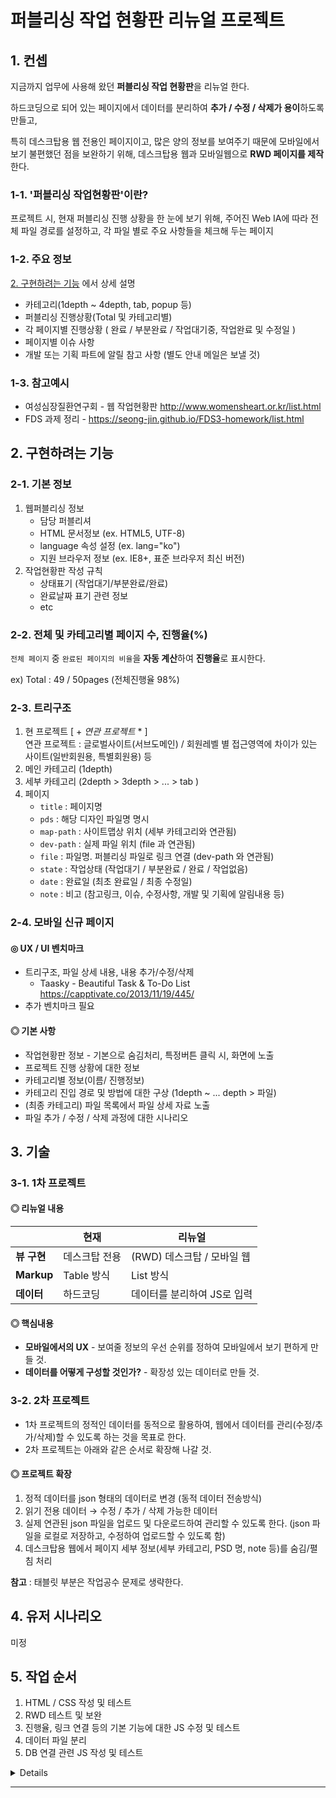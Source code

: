 # 퍼블리싱 작업 현황판 리뉴얼 프로젝트



## 1. 컨셉

지금까지 업무에 사용해 왔던 **퍼블리싱 작업 현황판**을 리뉴얼 한다.

하드코딩으로 되어 있는 페이지에서 데이터를 분리하여 **추가 / 수정 / 삭제가 용이**하도록 만들고,

특히 데스크탑용 웹 전용인 페이지이고, 많은 양의 정보를 보여주기 때문에 모바일에서 보기 불편했던 점을 보완하기 위해, 데스크탑용 웹과 모바일웹으로 **RWD 페이지를 제작**한다.



###  1-1. '퍼블리싱 작업현황판'이란?

프로젝트 시, 현재 퍼블리싱 진행 상황을 한 눈에 보기 위해, 주어진 Web IA에 따라 전체 파일 경로를 설정하고, 각 파일 별로 주요 사항들을 체크해 두는 페이지



### 1-2. 주요 정보

[2. 구현하려는 기능](#2-구현하려는-기능) 에서 상세 설명

* 카테고리(1depth ~ 4depth, tab, popup 등)
* 퍼블리싱 진행상황(Total 및 카테고리별)
* 각 페이지별 진행상황 ( 완료 / 부분완료 / 작업대기중, 작업완료 및 수정일 )
* 페이지별 이슈 사항
* 개발 또는 기획 파트에 알릴 참고 사항 (별도 안내 메일은 보낼 것)



### 1-3. 참고예시

* 여성심장질환연구회 - 웹 작업현황판 http://www.womensheart.or.kr/list.html
* FDS 과제 정리 - https://seong-jin.github.io/FDS3-homework/list.html





## 2. 구현하려는 기능



### 2-1. 기본 정보

1. 웹퍼블리싱 정보
   * 담당 퍼블리셔
   * HTML 문서정보 (ex. HTML5, UTF-8)
   * language 속성 설정 (ex. lang="ko")
   * 지원 브라우저 정보 (ex. IE8+, 표준 브라우저 최신 버전)
2. 작업현황판 작성 규칙
   * 상태표기 (작업대기/부분완료/완료)
   * 완료날짜 표기 관련 정보
   * etc



### 2-2. 전체 및 카테고리별 페이지 수, 진행율(%)

```전체 페이지``` 중 ```완료된 페이지의 비율```을 **자동 계산**하여 **진행율**로 표시한다.

ex) Total : 49 / 50pages (전체진행율 98%)



### 2-3. 트리구조

1. 현 프로젝트  [ + _연관 프로젝트_ * ]  
   연관 프로젝트 :  글로벌사이트(서브도메인) / 회원레벨 별 접근영역에 차이가 있는 사이트(일반회원용, 특별회원용) 등
2. 메인 카테고리 (1depth)
3. 세부 카테고리 (2depth > 3depth > ... > tab ) 
4. 페이지
   * ```title``` : 페이지명
   * ```pds``` : 해당 디자인 파일명 명시
   * ```map-path``` : 사이트맵상 위치 (세부 카테고리와 연관됨)
   * ```dev-path``` : 실제 파일 위치 (file 과 연관됨)
   * ```file``` : 파일명. 퍼블리싱 파일로 링크 연결 (dev-path 와 연관됨)
   * ```state``` : 작업상태 (작업대기 / 부분완료 / 완료 / 작업없음)
   * ```date``` : 완료일 (최초 완료일 / 최종 수정일)
   * ```note``` : 비고 (참고링크, 이슈, 수정사항, 개발 및 기획에 알림내용  등)





### 2-4. 모바일 신규 페이지 

#### ◎ UX / UI 벤치마크

* 트리구조, 파일 상세 내용, 내용 추가/수정/삭제 
  * Taasky - Beautiful Task & To-Do List https://capptivate.co/2013/11/19/445/
* 추가 벤치마크 필요




#### ◎ 기본 사항

* 작업현황판 정보 - 기본으로 숨김처리, 특정버튼 클릭 시, 화면에 노출
* 프로젝트 진행 상황에 대한 정보
* 카테고리별 정보(이름/ 진행정보)
* 카테고리 진입 경로 및 방법에 대한 구상 (1depth ~ ... depth > 파일)
* (최종 카테고리) 파일 목록에서 파일 상세 자료 노출
* 파일 추가 / 수정 / 삭제 과정에 대한 시나리오





## 3. 기술



### 3-1. 1차 프로젝트

#### ◎ 리뉴얼 내용

|            | 현재       | 리뉴얼                |
| ---------- | -------- | ------------------ |
| **뷰 구현**   | 데스크탑 전용  | (RWD) 데스크탑 / 모바일 웹 |
| **Markup** | Table 방식 | List 방식            |
| **데이터**    | 하드코딩     | 데이터를 분리하여 JS로 입력   |



#### ◎ 핵심내용 

* **모바일에서의 UX** - 보여줄 정보의 우선 순위를 정하여 모바일에서 보기 편하게 만들 것.
* **데이터를 어떻게 구성할 것인가?** - 확장성 있는 데이터로 만들 것.





### 3-2. 2차 프로젝트

* 1차 프로젝트의 정적인 데이터를 동적으로 활용하여, 웹에서 데이터를 관리(수정/추가/삭제)할 수 있도록 하는 것을 목표로 한다.
* 2차 프로젝트는 아래와 같은 순서로 확장해 나갈 것.



#### ◎ 프로젝트 확장

1. 정적 데이터를 json 형태의 데이터로 변경 (동적 데이터 전송방식)
2. 읽기 전용 데이터 → 수정 / 추가 / 삭제 가능한 데이터
3. 실제 연관된 json 파일을 업로드 및 다운로드하여 관리할 수 있도록 한다.
   (json 파일을 로컬로 저장하고, 수정하여 업로드할 수 있도록 함)
4. 데스크탑용 웹에서 페이지 세부 정보(세부 카테고리,  PSD 명, note 등)를 숨김/펼침 처리




**참고** : 태블릿 부분은 작업공수 문제로 생략한다.







## 4. 유저 시나리오



미정





## 5. 작업 순서



1. HTML / CSS 작성 및 테스트
2. RWD 테스트 및 보완
3. 진행율, 링크 연결 등의 기본 기능에 대한 JS 수정 및 테스트
4. 데이터 파일 분리
5. DB 연결 관련 JS 작성 및 테스트




<details>

## <summary>6. 선생님께 질문할 사항</summary>



### 6-1. 유저 시나리오 부재 (벤치마크 사이트 추천 요청) 

모바일 페이지를 어떻게 보여줄지에 대한 것과 데이터의 수정 / 추가 / 삭제 등 새로이 추가되는 기능에 대해서도 기본적인 유저 시나리오가 없는 상태입니다.

이에 대해 UX / UI 관련 참고할 만한 사이트를 추천해 주셨으면 합니다.

* 카테고리 분류가 많은 일정관리 페이지(?)등을 참고하여 모바일 페이지를 어떻게 구성할것인지...
* note 부분 : 정보가 많을 수도 있는 부분을 어떻게 보여 줄지...




```
찾아 봐야 된다...
```





### 6-2. 매력있는 프로젝트인가... 

개인작업을 하다 보니, 기업입장에서 관심을 가질만한 내용의 프로젝트인지에 대해 걱정이 됩니다. 

특히나 기업에서는 API를 이용하는 부분에 대해 중점을 두는 것 같은데 이 프로젝트에서는 API를 사용하는 부분이 없습니다.

관심을 보일만한 프로젝트가 되기 위해 어떠한 것들을 추가하는 것이 좋을지 조언을 부탁드립니다.

```
내 필요에 의해 만드는 것.
그렇다면 다른 사람 중에서도 필요한 사람이 있을 것이다.
```





### 6-3. JavaScript Skill 부족 (프로젝트 진행을 위한 학습 방향)

최종적으로 [3-2. 2차 프로젝트](#3-2-2차-프로젝트) 부분에서 말씀드린 것과 같이 웹(모바일 포함)에서 데이터를 추가/수정/삭제 가능하도록 하는 것이 목표입니다만, 학습에 부족한 부분이 많아 어떤 것들을 공부를 하면 좋을지에 대한 학습 방향을 제시해 주셨으면 합니다.

```
◎ 테스크 프로세스 앱

본 프로젝트 진행에는 VueJS를 필수로 사용해야 됨
  - Vue JS
  - Vue-material (component 단위)
  - Vue-resource
  - Vue-router
  - Firebase

JSON 파일을 다운로드/업로드, 세부 데이터에 대한 추가/수정/삭제 
  - Firebase 사용하면 가능하다.
  - 데이터가 적다면 json-server 사용할 것
```



### 6-4. RWD vs AWD

복잡한 트리구조 또는 페이지가 많은 경우 모바일에서 페이지를 찾아 들어가는데 시간이 걸린다.

AWD 로 작업할 경우 추가 스크립트 작업이 들어갈 것인지...

```
하이브리드로 가는 것이 좋을 것 같다.
데스크탑 - AWD  // 모바일웹 - RWD
```

</details>





---